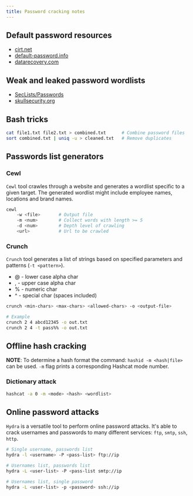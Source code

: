 ```yaml
---
title: Password cracking notes
---
```


## Default password resources

* [cirt.net](https://cirt.net/passwords)
* [default-password.info](https://default-password.info/)
* [datarecovery.com](https://datarecovery.com/rd/default-passwords/)

## Weak and leaked password wordlists

* [SecLists/Passwords](https://github.com/danielmiessler/SecLists/tree/master/Passwords)
* [skullsecurity.org](https://wiki.skullsecurity.org/index.php?title=Passwords)

## Bash tricks

```bash
cat file1.txt file2.txt > combined.txt      # Combine password files
sort combined.txt | uniq -u > cleaned.txt   # Remove duplicates
```

## Passwords list generators

### Cewl
`Cewl` tool crawles through a website and generates a wordlist specific to a given target. The generated wordlist might include employee names, locations and brand names.

```bash
cewl
    -w <file>       # Output file
    -m <num>        # Collect words with length >= 5
    -d <num>        # Depth level of crawling
    <url>           # Url to be crawled
```

### Crunch
`Crunch` tool generates a list of strings based on specified parameters and patterns (`-t <pattern>`).

* @ - lower case alpha char
* , - upper case alpha char
* % - numeric char
* ^ - special char (spaces included)

```bash
crunch <min-chars> <max-chars> <allowed-chars> -o <output-file>

# Example
crunch 2 4 abcd12345 -o out.txt
crunch 2 4 -t pass%% -o out.txt
```

## Offline hash cracking

**NOTE**: To determine a hash format the command: `hashid -m <hash|file>` can be used. `-m` flag prints a corresponding Hashcat mode number.

### Dictionary attack

```bash
hashcat -a 0 -m <mode> <hash> <wordlist> 
```

## Online password attacks

`Hydra` is a versatile tool to perform online password attacks. It's able to crack usernames and passwords to many different services: `ftp`, `smtp`, `ssh`, `http`.

```bash
# Single username, passwords list
hydra -l <username> -P <pass-list> ftp://ip

# Usernames list, passwords list
hydra -L <user-list> -P <pass-list smtp://ip

# Usernames list, single password
hydra -L <user-list> -p <password> ssh://ip
```
